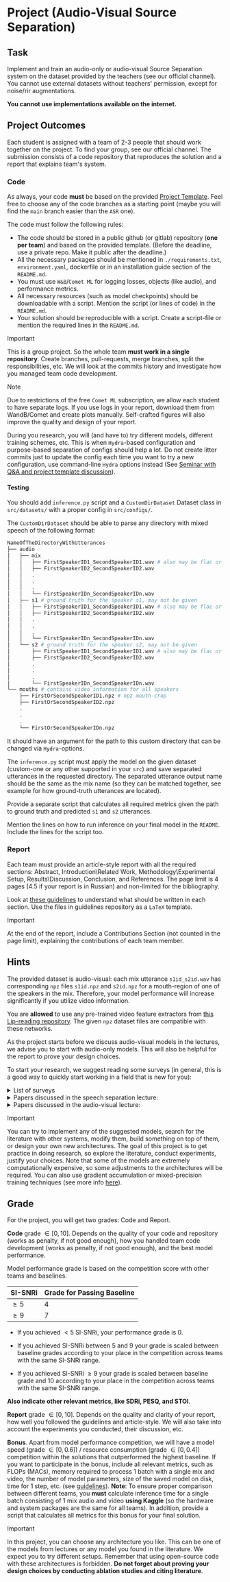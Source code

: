 # Project (Audio-Visual Source Separation)

## Task

Implement and train an audio-only or audio-visual Source Separation system on the dataset provided by the teachers (see our official channel). You cannot use external datasets without teachers' permission, except for noise/rir augmentations.

**You cannot use implementations available on the internet.**

## Project Outcomes

Each student is assigned with a team of 2-3 people that should work together on the project. To find your group, see our official channel. The submission consists of a code repository that reproduces the solution and a report that explains team's system.

### Code

As always, your code **must** be based on the provided [Project Template](https://github.com/Blinorot/pytorch_project_template). Feel free to choose any of the code branches as a starting point (maybe you will find the `main` branch easier than the `ASR` one).

The code must follow the following rules:

- The code should be stored in a public github (or gitlab) repository (**one per team**) and based on the provided template. (Before the deadline, use a private repo. Make it public after the deadline.)
- All the necessary packages should be mentioned in `./requirements.txt`, `environment.yaml`, dockerfile or in an installation guide section of the `README.md`.
- You must use `W&B`/`Comet ML` for logging losses, objects (like audio), and performance metrics.
- All necessary resources (such as model checkpoints) should be downloadable with a script. Mention the script (or lines of code) in the `README.md`.
- Your solution should be reproducible with a script. Create a script-file or mention the required lines in the `README.md`.

> [!IMPORTANT]
> This is a group project. So the whole team **must work in a single repository**. Create branches, pull-requests, merge branches, split the responsibilities, etc. We will look at the commits history and investigate how you managed team code development.

> [!NOTE]
> Due to restrictions of the free `Comet ML` subscription, we allow each student to have separate logs. If you use logs in your report, download them from WandB/Comet and create plots manually. Self-crafted figures will also improve the quality and design of your report.

During you research, you will (and have to) try different models, different training schemes, etc. This is when `Hydra`-based configuration and purpose-based separation of configs should help a lot. Do not create litter commits just to update the config each time you want to try a new configuration, use command-line `Hydra` options instead (See [Seminar with Q&A and project template discussion](https://github.com/markovka17/dla/tree/2024/week03)).

#### Testing

You should add `inference.py` script and a `CustomDirDataset` Dataset class in `src/datasets/` with a proper config in `src/configs/`.

The `CustomDirDataset` should be able to parse any directory with mixed speech of the following format:

```bash
NameOfTheDirectoryWithUtterances
├── audio
│   ├── mix
│   │   ├── FirstSpeakerID1_SecondSpeakerID1.wav # also may be flac or mp3
│   │   ├── FirstSpeakerID2_SecondSpeakerID2.wav
│   │   .
│   │   .
│   │   .
│   │   └── FirstSpeakerIDn_SecondSpeakerIDn.wav
│   ├── s1 # ground truth for the speaker s1, may not be given
│   │   ├── FirstSpeakerID1_SecondSpeakerID1.wav # also may be flac or mp3
│   │   ├── FirstSpeakerID2_SecondSpeakerID2.wav
│   │   .
│   │   .
│   │   .
│   │   └── FirstSpeakerIDn_SecondSpeakerIDn.wav
│   └── s2 # ground truth for the speaker s2, may not be given
│       ├── FirstSpeakerID1_SecondSpeakerID1.wav # also may be flac or mp3
│       ├── FirstSpeakerID2_SecondSpeakerID2.wav
│       .
│       .
│       .
│       └── FirstSpeakerIDn_SecondSpeakerIDn.wav
└── mouths # contains video information for all speakers
    ├── FirstOrSecondSpeakerID1.npz # npz mouth-crop
    ├── FirstOrSecondSpeakerID2.npz
    .
    .
    .
    └── FirstOrSecondSpeakerIDn.npz
```

It should have an argument for the path to this custom directory that can be changed via `Hydra`-options.

The `inference.py` script must apply the model on the given dataset (custom-one or any other supported in your `src`) and save separated utterances in the requested directory. The separated utterance output name should be the same as the mix name (so they can be matched together, see example for how ground-truth utterances are located).

Provide a separate script that calculates all required metrics given the path to ground truth and predicted `s1` and `s2` utterances.

Mention the lines on how to run inference on your final model in the `README`. Include the lines for the script too.

### Report

Each team must provide an article-style report with all the required sections: Abstract, Introduction\Related Work, Methodology\Experimental Setup, Results\Discussion, Conclusion, and References. The page limit is 4 pages (4.5 if your report is in Russian) and non-limited for the bibliography.

Look at [these guidelines](https://github.com/Blinorot/pytorch_project_template/blob/report/HowToWriteAPaper.pdf) to understand what should be written in each section. Use the files in guidelines repository as a `LaTeX` template.

> [!IMPORTANT]
> At the end of the report, include a Contributions Section (not counted in the page limit), explaining the contributions of each team member.

## Hints

The provided dataset is audio-visual: each mix utterance `s1id_s2id.wav` has corresponding `npz` files `s1id.npz` and `s2id.npz` for a mouth-region of one of the speakers in the mix. Therefore, your model performance will increase significantly if you utilize video information.

You are **allowed** to use any pre-trained video feature extractors from [this Lip-reading repository](https://github.com/mpc001/Lipreading_using_Temporal_Convolutional_Networks). The given `npz` dataset files are compatible with these networks.

As the project starts before we discuss audio-visual models in the lectures, we advise you to start with audio-only models. This will also be helpful for the report to prove your design choices.

To start your research, we suggest reading some surveys (in general, this is a good way to quickly start working in a field that is new for you):

<details>

<summary>List of surveys</summary>

- [Wang, DeLiang, and Jitong Chen. "Supervised speech separation based on deep learning: An overview." IEEE/ACM transactions on audio, speech, and language processing 26.10 (2018): 1702-1726.](https://arxiv.org/pdf/1708.07524)

- [Zhu, Hao, et al. "Deep audio-visual learning: A survey." International Journal of Automation and Computing 18.3 (2021): 351-376.](https://arxiv.org/abs/2001.04758)
- [Michelsanti, Daniel, et al. "An overview of deep-learning-based audio-visual speech enhancement and separation." IEEE/ACM Transactions on Audio, Speech, and Language Processing 29 (2021): 1368-1396](https://arxiv.org/abs/2008.09586)

</details>

<details>

<summary>Papers discussed in the speech separation lecture:</summary>

- [Luo, Yi, and Nima Mesgarani. "Tasnet: time-domain audio separation network for real-time, single-channel speech separation." 2018 IEEE International Conference on Acoustics, Speech and Signal Processing (ICASSP). IEEE, 2018.](https://ieeexplore.ieee.org/document/8462116)

- [Luo, Yi, Zhuo Chen, and Nima Mesgarani. "Speaker-independent speech separation with deep attractor network." IEEE/ACM Transactions on Audio, Speech, and Language Processing 26.4 (2018): 787-796.](https://dl.acm.org/doi/10.1109/TASLP.2018.2795749)

- [Wang, Quan, et al. "Voicefilter: Targeted voice separation by speaker-conditioned spectrogram masking." arXiv preprint arXiv:1810.04826 (2018).](https://arxiv.org/abs/1810.04826)

- [Luo, Yi, and Nima Mesgarani. "Conv-tasnet: Surpassing ideal time–frequency magnitude masking for speech separation." IEEE/ACM transactions on audio, speech, and language processing 27.8 (2019): 1256-1266.](https://arxiv.org/pdf/1809.07454.pdf)

- [Ge, Meng, et al. "Spex+: A complete time domain speaker extraction network." arXiv preprint arXiv:2005.04686 (2020).](https://arxiv.org/pdf/2005.04686.pdf)

- [Luo, Yi, Zhuo Chen, and Takuya Yoshioka. "Dual-path rnn: efficient long sequence modeling for time-domain single-channel speech separation." ICASSP 2020-2020 IEEE International Conference on Acoustics, Speech and Signal Processing (ICASSP). IEEE, 2020.](https://ieeexplore.ieee.org/document/9054266)

- [Wang, Quan, et al. "VoiceFilter-Lite: Streaming targeted voice separation for on-device speech recognition." arXiv preprint arXiv:2009.04323 (2020).](https://arxiv.org/pdf/2009.04323)

- [Rikhye, Rajeev, et al. "Multi-user VoiceFilter-Lite via attentive speaker embedding." 2021 IEEE Automatic Speech Recognition and Understanding Workshop (ASRU). IEEE, 2021.](https://arxiv.org/pdf/2107.01201.pdf)

</details>

<details>

<summary>Papers discussed in the audio-visual lecture:</summary>

- [Pegg, Samuel, Kai Li, and Xiaolin Hu. "RTFS-Net: Recurrent time-frequency modelling for efficient audio-visual speech separation." arXiv preprint arXiv:2309.17189 (2023).](https://arxiv.org/abs/2309.17189)

- [Li, Kai, et al. "An audio-visual speech separation model inspired by cortico-thalamo-cortical circuits." IEEE Transactions on Pattern Analysis and Machine Intelligence (2024).](https://arxiv.org/abs/2212.10744)

</details>

> [!IMPORTANT]
> You can try to implement any of the suggested models, search for the literature with other systems, modify them, build something on top of them, or design your own new architectures. The goal of this project is to get practice in doing research, so explore the literature, conduct experiments, justify your choices. Note that some of the models are extremely computationally expensive, so some adjustments to the architectures will be required. You can also use gradient accumulation or mixed-precision training techniques (see more info [here](https://github.com/LauzHack/deep-learning-bootcamp/tree/main/day06)).

## Grade

For the project, you will get two grades: Code and Report.

**Code** grade $\in [0, 10]$. Depends on the quality of your code and repository (works as penalty, if not good enough), how you handled team code development (works as penalty, if not good enough), and the best model performance.

Model performance grade is based on the competition score with other teams and baselines.

| SI-SNRi | Grade for Passing Baseline |
| ------- | -------------------------- |
| $\ge 5$ | $4$                        |
| $\ge 9$ | $7$                        |

- If you achieved $< 5$ SI-SNRi, your performance grade is $0$.

- If you achieved SI-SNRi between $5$ and $9$ your grade is scaled between baseline grades according to your place in the competition across teams with the same SI-SNRi range.

- If you achieved SI-SNRi $\ge 9$ your grade is scaled between baseline grade and $10$ according to your place in the competition across teams with the same SI-SNRi range.

**Also indicate other relevant metrics, like SDRi, PESQ, and STOI**.

**Report** grade $\in [0, 10]$. Depends on the quality and clarity of your report, how well you followed the guidelines and article-style. We will also take into account the experiments you conducted, their discussion, etc.

**Bonus**. Apart from model performance competition, we will have a model speed (grade $\in [0, 0.6]$) / resource consumption (grade $\in [0, 0.4]$) competition within the solutions that outperformed the highest baseline. If you want to participate in the bonus, include all relevant metrics, such as FLOPs (MACs), memory required to process 1 batch with a single mix and video, the number of model parameters, size of the saved model on disk, time for 1 step, etc. (see [guidelines](https://github.com/Blinorot/pytorch_project_template/blob/report/HowToWriteAPaper.pdf)). **Note**: To ensure proper comparison between different teams, you **must** calculate inference time for a single batch consisting of 1 mix audio and video **using Kaggle** (so the hardware and system packages are the same for all teams). In addition, provide a script that calculates all metrics for this bonus for your final solution.

> [!IMPORTANT]
> In this project, you can choose any architecture you like. This can be one of the models from lectures or any model you found in the literature. We expect you to try different setups. Remember that using open-source code with these architectures is forbidden. **Do not forget about proving your design choices by conducting ablation studies and citing literature**.
